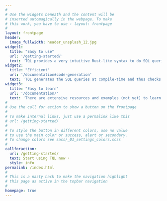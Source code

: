 ```yaml
---
#
# Use the widgets beneath and the content will be
# inserted automagically in the webpage. To make
# this work, you have to use › layout: frontpage
#
layout: frontpage
header:
  image_fullwidth: header_unsplash_12.jpg
widget1:
  title: "Easy to use"
  url: '/getting-started/'
  text: 'TQL provides a very intuitive Rust-like syntax to do SQL queries and shows good error messages similar to the ones emitted by the compiler itself.'
widget2:
  title: "Efficient"
  url: '/documentation#code-generation'
  text: 'TQL generates the SQL queries at compile-time and thus checks that the good types and identifiers are used at the same time.'
widget3:
  title: "Easy to learn"
  url: '/documentation/'
  text: 'There are extensive resources and examples (not yet) to learn how to use tql.'
#
# Use the call for action to show a button on the frontpage
#
# To make internal links, just use a permalink like this
# url: /getting-started/
#
# To style the button in different colors, use no value
# to use the main color or success, alert or secondary.
# To change colors see sass/_01_settings_colors.scss
#
callforaction:
  url: /getting-started/
  text: Start using TQL now ›
  style: info
permalink: /index.html
#
# This is a nasty hack to make the navigation highlight
# this page as active in the topbar navigation
#
homepage: true
---
```

